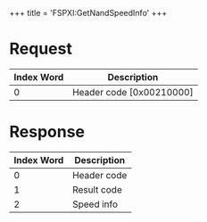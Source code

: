 +++
title = 'FSPXI:GetNandSpeedInfo'
+++

# Request

| Index Word | Description                |
|------------|----------------------------|
| 0          | Header code \[0x00210000\] |

# Response

| Index Word | Description |
|------------|-------------|
| 0          | Header code |
| 1          | Result code |
| 2          | Speed info  |